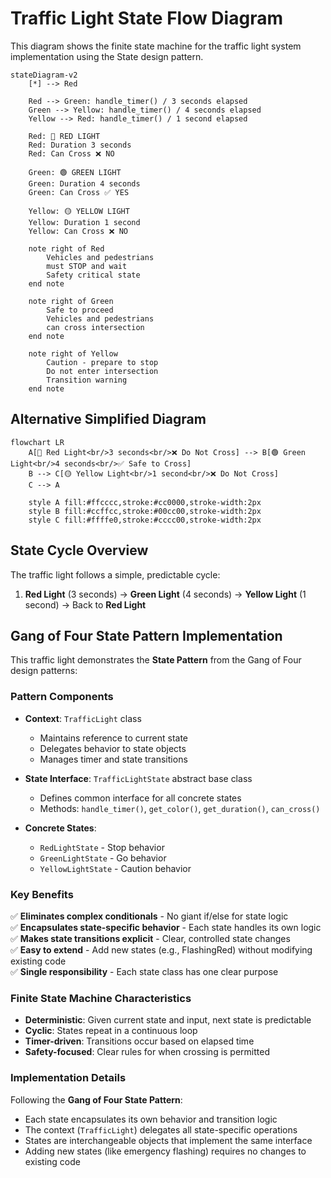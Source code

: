 # Traffic Light State Flow Diagram

This diagram shows the finite state machine for the traffic light system implementation using the State design pattern.

```mermaid
stateDiagram-v2
    [*] --> Red
    
    Red --> Green: handle_timer() / 3 seconds elapsed
    Green --> Yellow: handle_timer() / 4 seconds elapsed  
    Yellow --> Red: handle_timer() / 1 second elapsed
    
    Red: 🔴 RED LIGHT
    Red: Duration 3 seconds
    Red: Can Cross ❌ NO
    
    Green: 🟢 GREEN LIGHT
    Green: Duration 4 seconds
    Green: Can Cross ✅ YES
    
    Yellow: 🟡 YELLOW LIGHT
    Yellow: Duration 1 second
    Yellow: Can Cross ❌ NO
    
    note right of Red
        Vehicles and pedestrians
        must STOP and wait
        Safety critical state
    end note
    
    note right of Green
        Safe to proceed
        Vehicles and pedestrians
        can cross intersection
    end note
    
    note right of Yellow
        Caution - prepare to stop
        Do not enter intersection
        Transition warning
    end note
```

## Alternative Simplified Diagram

```mermaid
flowchart LR
    A[🔴 Red Light<br/>3 seconds<br/>❌ Do Not Cross] --> B[🟢 Green Light<br/>4 seconds<br/>✅ Safe to Cross]
    B --> C[🟡 Yellow Light<br/>1 second<br/>❌ Do Not Cross]
    C --> A
    
    style A fill:#ffcccc,stroke:#cc0000,stroke-width:2px
    style B fill:#ccffcc,stroke:#00cc00,stroke-width:2px
    style C fill:#ffffe0,stroke:#cccc00,stroke-width:2px
```

## State Cycle Overview

The traffic light follows a simple, predictable cycle:

1. **Red Light** (3 seconds) → **Green Light** (4 seconds) → **Yellow Light** (1 second) → Back to **Red Light**

## Gang of Four State Pattern Implementation

This traffic light demonstrates the **State Pattern** from the Gang of Four design patterns:

### Pattern Components

- **Context**: `TrafficLight` class
  - Maintains reference to current state
  - Delegates behavior to state objects
  - Manages timer and state transitions

- **State Interface**: `TrafficLightState` abstract base class
  - Defines common interface for all concrete states
  - Methods: `handle_timer()`, `get_color()`, `get_duration()`, `can_cross()`

- **Concrete States**: 
  - `RedLightState` - Stop behavior
  - `GreenLightState` - Go behavior  
  - `YellowLightState` - Caution behavior

### Key Benefits

✅ **Eliminates complex conditionals** - No giant if/else for state logic  
✅ **Encapsulates state-specific behavior** - Each state handles its own logic  
✅ **Makes state transitions explicit** - Clear, controlled state changes  
✅ **Easy to extend** - Add new states (e.g., FlashingRed) without modifying existing code  
✅ **Single responsibility** - Each state class has one clear purpose  

### Finite State Machine Characteristics

- **Deterministic**: Given current state and input, next state is predictable
- **Cyclic**: States repeat in a continuous loop
- **Timer-driven**: Transitions occur based on elapsed time
- **Safety-focused**: Clear rules for when crossing is permitted

### Implementation Details

Following the **Gang of Four State Pattern**:
- Each state encapsulates its own behavior and transition logic
- The context (`TrafficLight`) delegates all state-specific operations
- States are interchangeable objects that implement the same interface
- Adding new states (like emergency flashing) requires no changes to existing code